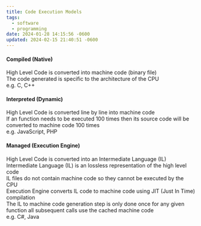 ```yaml
---
title: Code Execution Models
tags:
  - software
  - programming
date: 2024-01-28 14:15:56 -0600
updated: 2024-02-15 21:40:51 -0600
---
```


#### Compiled (Native)  
High Level Code is converted into machine code (binary file)  
The code generated is specific to the architecture of the CPU  
e.g. C, C++

#### Interpreted (Dynamic)
High Level Code is converted line by line into machine code  
If an function needs to be executed 100 times then its source code will be converted to machine code 100 times  
e.g. JavaScript, PHP

#### Managed (Execution Engine)  
High Level Code is converted into an Intermediate Language (IL)  
Intermediate Language (IL) is an lossless representation of the high level code  
IL files do not contain machine code so they cannot be executed by the CPU  
Execution Engine converts IL code to machine code using JIT (Just In Time) compilation  
The IL to machine code generation step is only done once for any given function all subsequent calls use the cached machine code  
e.g. C#, Java
